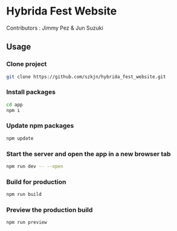 # Hybrida Fest Website

Contributors : Jimmy Pez & Jun Suzuki

## Usage

### Clone project

```bash
git clone https://github.com/szkjn/hybrida_fest_website.git
```

### Install packages

```bash
cd app
npm i
```

### Update npm packages

```bash
npm update
```

### Start the server and open the app in a new browser tab

```bash
npm run dev -- --open
```

### Build for production

```bash
npm run build
```

### Preview the production build

```bash
npm run preview
```
